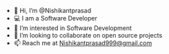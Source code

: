- 👋 Hi, I’m @Nishikantprasad
- 💻 I am a Software Developer 
- 👀 I’m interested in Software Development
- 💞️ I’m looking to collaborate on open source projects
- 📫 Reach me at Nishikantprasad999@gmail.com

<!---
Nishikantprasad/Nishikantprasad is a ✨ special ✨ repository because its `README.md` (this file) appears on your GitHub profile.
You can click the Preview link to take a look at your changes.
--->
